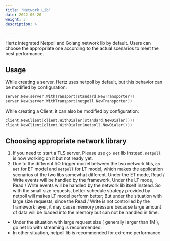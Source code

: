```yaml
---
title: "Network Lib"
date: 2022-06-20
weight: 3
description: >

---
```


Hertz integrated Netpoll and Golang network lib by default. Users can choose the appropriate one according to the actual scenarios to meet the best performance.

## Usage
While creating a server, Hertz uses netpoll by default, but this behavior can be modified by configuration:

```go
server.New(server.WithTransport(standard.NewTransporter))
server.New(server.WithTransport(netpoll.NewTransporter))
```

While creating a Client, it can also be modified by configuration:

```go
client.NewClient(client.WithDialer(standard.NewDialer()))
client.NewClient(client.WithDialer(netpoll.NewDialer()))
```

## Choosing appropriate network library
1. If you need to start a TLS server, Please use `go net` lib instead. `netpoll` is now working on it but not ready yet.
2. Due to the different I/O trigger model between the two network libs, `go net` for ET model and `netpoll` for LT model, which makes the application scenarios of the two libs somewhat different.
Under the ET mode, Read / Write events will be handled by the framework. Under the LT mode, Read / Write events will be handled by the network lib itself instead. 
So with the small size requests, better schedule strategy provided by netpoll will makes LT model perform better; But under the situation with large size requests, since the Read / Write is not controlled by the framework layer, it may cause memory pressure because large amount of data will be loaded into the memory but can not be handled in time. 
- Under the situation with large request size ( generally larger than 1M ), go net lib with streaming is recommended.
- In other situation, netpoll lib is recommended for extreme performance.
